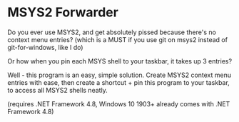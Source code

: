 # MSYS2 Forwarder
Do you ever use MSYS2, and get absolutely pissed because there's no context menu entries? (which is a MUST if you use git on msys2 instead of git-for-windows, like I do)

Or how when you pin each MSYS shell to your taskbar, it takes up 3 entries? 

Well - this program is an easy, simple solution. Create MSYS2 context menu entries with ease, then create a shortcut + pin this program to your taskbar, to access all MSYS2 shells neatly.

(requires .NET Framework 4.8, Windows 10 1903+ already comes with .NET Framework 4.8) 

